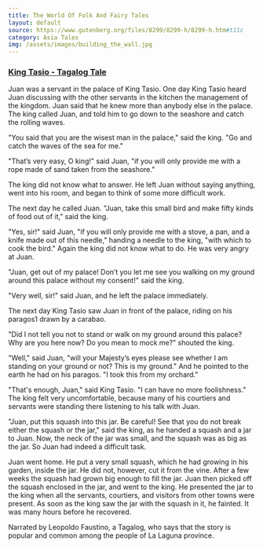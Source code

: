```yaml
---
title: The World Of Folk And Fairy Tales
layout: default
source: https://www.gutenberg.org/files/8299/8299-h/8299-h.htm#t11c
category: Asia Tales
img: /assets/images/building_the_wall.jpg
---
```

<h3><a href="{{'/tales/kingtasio/' | relative_url}}">King Tasio - Tagalog Tale</a></h3>

<p>Juan was a servant in the palace of King Tasio. One day King Tasio heard Juan discussing with the other servants in the kitchen the management of the kingdom. Juan said that he knew more than anybody else in the palace. The king called Juan, and told him to go down to the seashore and catch the rolling waves.</p>

<p>"You said that you are the wisest man in the palace," said the king. "Go and catch the waves of the sea for me."</p>

<p>"That’s very easy, O king!" said Juan, "if you will only provide me with a rope made of sand taken from the seashore."</p>

<p>The king did not know what to answer. He left Juan without saying anything, went into his room, and began to think of some more difficult work.</p>

<p>The next day he called Juan. "Juan, take this small bird and make fifty kinds of food out of it," said the king.</p>

<p>"Yes, sir!" said Juan, "if you will only provide me with a stove, a pan, and a knife made out of this needle," handing a needle to the king, "with which to cook the bird." Again the king did not know what to do. He was very angry at Juan.</p>

<p>"Juan, get out of my palace! Don’t you let me see you walking on my ground around this palace without my consent!" said the king.</p>

<p>"Very well, sir!" said Juan, and he left the palace immediately.</p>

<p>The next day King Tasio saw Juan in front of the palace, riding on his paragos1 drawn by a carabao.</p>

<p>"Did I not tell you not to stand or walk on my ground around this palace? Why are you here now? Do you mean to mock me?" shouted the king.</p>

<p>"Well," said Juan, "will your Majesty’s eyes please see whether I am standing on your ground or not? This is my ground." And he pointed to the earth he had on his paragos. "I took this from my orchard."</p>

<p>"That's enough, Juan," said King Tasio. "I can have no more foolishness." The king felt very uncomfortable, because many of his courtiers and servants were standing there listening to his talk with Juan.</p>

<p>"Juan, put this squash into this jar. Be careful! See that you do not break either the squash or the jar," said the king, as he handed a squash and a jar to Juan. Now, the neck of the jar was small, and the squash was as big as the jar. So Juan had indeed a difficult task.</p>

<p>Juan went home. He put a very small squash, which he had growing in his garden, inside the jar. He did not, however, cut it from the vine. After a few weeks the squash had grown big enough to fill the jar. Juan then picked off the squash enclosed in the jar, and went to the king. He presented the jar to the king when all the servants, courtiers, and visitors from other towns were present. As soon as the king saw the jar with the squash in it, he fainted. It was many hours before he recovered.</p>

<p>Narrated by Leopoldo Faustino, a Tagalog, who says that the story is popular and common among the people of La Laguna province.</p>
